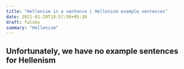 ```yaml
---
title: "Hellenism in a sentence | Hellenism example sentences"
date: 2021-01-20T19:57:50+05:30
draft: falses
summary: "Hellenism"
---
```

## Unfortunately, we have no example sentences for Hellenism                 
